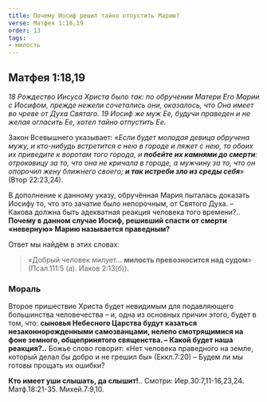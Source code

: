 ```yaml
---
title: Почему Иосиф решил тайно отпустить Марию?
verse: Матфея 1:18,19
order: 13
tags: 
- милость
---
```


## Матфея 1:18,19

*18 Рождество Иисуса Христа было так: по обручении Матери Его Марии с Иосифом, прежде нежели сочетались они, оказалось, что Она имеет во чреве от Духа Святаго. 19 Иосиф же муж Ее, будучи праведен и не желая огласить Ее, хотел тайно отпустить Ее.*

Закон Всевышнего указывает: «*Если будет молодая девица обручена мужу, и кто-нибудь встретится с нею в городе и ляжет с нею,  то обоих их приведите к воротам того города, и **побейте их камнями до смерти**: отроковицу за то, что она не кричала в городе, а мужчину за то, что он опорочил жену ближнего своего; **и так истреби зло из среды себя***» (Втор 22:23,24). 

В дополнение к данному указу, обручённая Мария пыталась доказать Иосифу то, что это зачатие было непорочным, от Святого Духа. – Какова должна быть адекватная реакция человека того времени?.. **Почему в данном случае Иосиф, решивший спасти от смерти «неверную» Марию называется праведным?**

Ответ мы найдём в этих словах: 

>«Добрый человек милует… **милость превозносится над судом**»  (Псал.111:5 (а). Иаков 2:13(б)).

### Мораль

Второе пришествие Христа будет невидимым для подавляющего большинства человечества – и, одна из основных причин этого, будет в том, что: **сыновья Небесного Царства будут казаться незаконнорожденными самозванцами, нелепо смотрящимися на фоне земного, общепринятого священства. – Какой будет наша реакция?..** Божье слово говорит: «Нет человека праведного на земле, который делал бы добро и не грешил бы» (Еккл.7:20) – Будем ли мы готовы прощать их ошибки?

**Кто имеет уши слышать, да слышит!**..  Смотри: Иер.30:7,11-16,23,24. Матф.18:21-35. Михей.7:9,10. 
